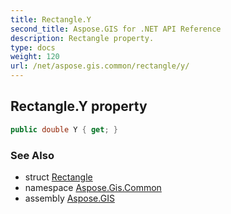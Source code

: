 ```yaml
---
title: Rectangle.Y
second_title: Aspose.GIS for .NET API Reference
description: Rectangle property. 
type: docs
weight: 120
url: /net/aspose.gis.common/rectangle/y/
---
```

## Rectangle.Y property

```csharp
public double Y { get; }
```

### See Also

* struct [Rectangle](../)
* namespace [Aspose.Gis.Common](../../rectangle/)
* assembly [Aspose.GIS](../../../)


